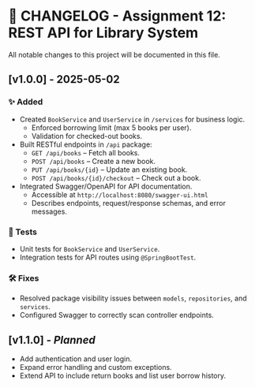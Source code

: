 # 📘 CHANGELOG - Assignment 12: REST API for Library System

All notable changes to this project will be documented in this file.

## [v1.0.0] - 2025-05-02

### ✨ Added
- Created `BookService` and `UserService` in `/services` for business logic.
    - Enforced borrowing limit (max 5 books per user).
    - Validation for checked-out books.
- Built RESTful endpoints in `/api` package:
    - `GET /api/books` – Fetch all books.
    - `POST /api/books` – Create a new book.
    - `PUT /api/books/{id}` – Update an existing book.
    - `POST /api/books/{id}/checkout` – Check out a book.
- Integrated Swagger/OpenAPI for API documentation.
    - Accessible at `http://localhost:8080/swagger-ui.html`
    - Describes endpoints, request/response schemas, and error messages.

### 🧪 Tests
- Unit tests for `BookService` and `UserService`.
- Integration tests for API routes using `@SpringBootTest`.

### 🛠️ Fixes
- Resolved package visibility issues between `models`, `repositories`, and `services`.
- Configured Swagger to correctly scan controller endpoints.

## [v1.1.0] - _Planned_
- Add authentication and user login.
- Expand error handling and custom exceptions.
- Extend API to include return books and list user borrow history.
